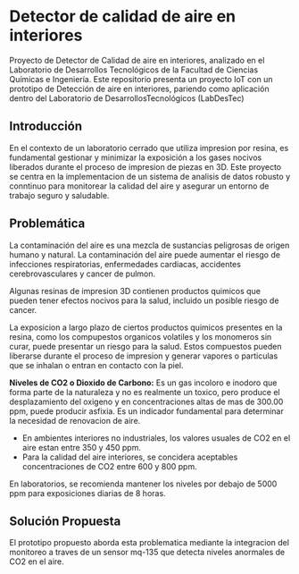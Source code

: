 # Detector de calidad de aire en interiores
Proyecto de Detector de Calidad de aire en interiores, analizado en el Laboratorio de Desarrollos Tecnológicos de la Facultad  de Ciencias Químicas e Ingeniería. 
Este repositorio presenta un proyecto IoT con un prototipo de Detección de aire en interiores, pariendo como aplicación dentro del Laboratorio de DesarrollosTecnológicos (LabDesTec)

## Introducción
En el contexto de un laboratorio cerrado que utiliza impresion por resina, es fundamental gestionar y minimizar la exposición a los gases nocivos liberados durante el proceso de impresion de piezas en 3D. Este proyecto se centra en la implementacion  de un sistema de analisis de datos robusto y conntinuo para monitorear la calidad del aire y asegurar un entorno de trabajo seguro y saludable.

## Problemática
La contaminación del aire es una mezcla de sustancias peligrosas de origen humano y natural. La contaminación del aire puede aumentar el riesgo de infecciones respiratorias, enfermedades cardiacas, accidentes cerebrovasculares y cancer de pulmon.

Algunas resinas de impresion 3D contienen productos quimicos que pueden tener efectos nocivos para la salud, incluido un posible riesgo de cancer. 

La exposicion a largo plazo de ciertos productos quimicos presentes en la resina, como los compupestos organicos volatiles y los monomeros sin curar, puede presentar un riesgo para la salud. Estos compuestos pueden liberarse durante el proceso de impresion y generar vapores o particulas que se inhalan o entran en contacto con la piel.

**Niveles de CO2 o Dioxido de Carbono:**
Es un gas incoloro e inodoro que forma parte de la naturaleza y no es realmente un toxico, pero produce el desplazamiento del oxigeno y en concentraciones altas de mas de 300.00 ppm, puede producir asfixia. Es un indicador fundamental para determinar la necesidad de renovacion de aire.

- En ambientes interiores no industriales, los valores usuales de CO2 en el aire estan entre 350 y 450 ppm.
- Para la calidad del aire interiores, se concidera aceptables concentraciones de CO2 entre 600 y 800 ppm.

En laboratorios, se recomienda mantener los niveles por debajo de 5000 ppm para exposiciones diarias de 8 horas. 

## Solución Propuesta 
El prototipo propuesto aborda esta problematica mediante la integracion del monitoreo a traves de un sensor mq-135 que detecta niveles anormales de CO2 en el aire.



